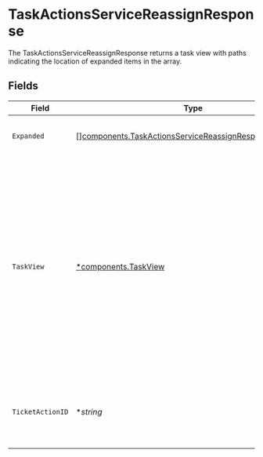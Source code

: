 # TaskActionsServiceReassignResponse

The TaskActionsServiceReassignResponse returns a task view with paths indicating the location of expanded items in the array.


## Fields

| Field                                                                                                                                                                                            | Type                                                                                                                                                                                             | Required                                                                                                                                                                                         | Description                                                                                                                                                                                      |
| ------------------------------------------------------------------------------------------------------------------------------------------------------------------------------------------------ | ------------------------------------------------------------------------------------------------------------------------------------------------------------------------------------------------ | ------------------------------------------------------------------------------------------------------------------------------------------------------------------------------------------------ | ------------------------------------------------------------------------------------------------------------------------------------------------------------------------------------------------ |
| `Expanded`                                                                                                                                                                                       | [][components.TaskActionsServiceReassignResponseExpanded](../../models/components/taskactionsservicereassignresponseexpanded.md)                                                                 | :heavy_minus_sign:                                                                                                                                                                               | List of serialized related objects.                                                                                                                                                              |
| `TaskView`                                                                                                                                                                                       | [*components.TaskView](../../models/components/taskview.md)                                                                                                                                      | :heavy_minus_sign:                                                                                                                                                                               | Contains a task and JSONPATH expressions that describe where in the expanded array related objects are located. This view can be used to display a fully-detailed dashboard of task information. |
| `TicketActionID`                                                                                                                                                                                 | **string*                                                                                                                                                                                        | :heavy_minus_sign:                                                                                                                                                                               | The ID of the ticket (task) deny action created by this request.                                                                                                                                 |